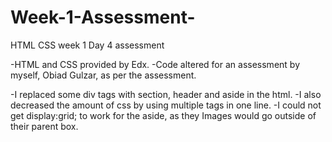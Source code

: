 # Week-1-Assessment-
HTML CSS week 1 Day 4 assessment

-HTML and CSS provided by Edx.
-Code altered for an assessment by myself, Obiad Gulzar, as per the assessment.

-I replaced some div tags with section, header and aside in the html.
-I also decreased the amount of css by using multiple tags in one line.
-I could not get display:grid; to work for the aside, as they Images would go outside of their parent box.